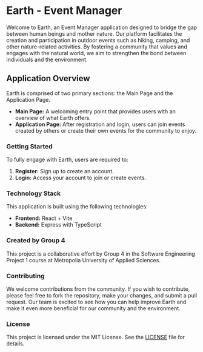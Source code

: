 # Earth - Event Manager

Welcome to Earth, an Event Manager application designed to bridge the gap between human beings and mother nature. Our platform facilitates the creation and participation in outdoor events such as hiking, camping, and other nature-related activities. By fostering a community that values and engages with the natural world, we aim to strengthen the bond between individuals and the environment.

## Application Overview

Earth is comprised of two primary sections: the Main Page and the Application Page.

- **Main Page:** A welcoming entry point that provides users with an overview of what Earth offers.
- **Application Page:** After registration and login, users can join events created by others or create their own events for the community to enjoy.

### Getting Started

To fully engage with Earth, users are required to:

1. **Register:** Sign up to create an account.
2. **Login:** Access your account to join or create events.

### Technology Stack

This application is built using the following technologies:

- **Frontend:** React + Vite
- **Backend:** Express with TypeScript

### Created by Group 4

This project is a collaborative effort by Group 4 in the Software Engineering Project 1 course at Metropolia University of Applied Sciences.

### Contributing

We welcome contributions from the community. If you wish to contribute, please feel free to fork the repository, make your changes, and submit a pull request. Our team is excited to see how you can help improve Earth and make it even more beneficial for our community and the environment.

### License

This project is licensed under the MIT License. See the [LICENSE](LICENSE) file for details.
